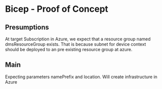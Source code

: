 # Bicep - Proof of Concept

## Presumptions
At target Subscription in Azure, we expect that a resource group named dmsResourceGroup exists.
That is because subnet for device context should be deployed to an pre existing resource group 
at azure.

## Main
Expecting parameters namePrefix and location. Will create infrastructure in Azure


